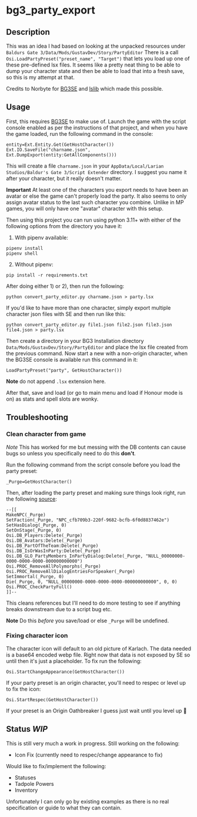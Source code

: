 bg3_party_export
================

## Description

This was an idea I had based on looking at the unpacked resources under `Baldurs Gate 3/Data/Mods/GustavDev/Story/PartyEditor`
There is a call `Osi.LoadPartyPreset("preset_name", "Target")` that lets you load up one of these pre-defined lsx files.
It seems like a pretty neat thing to be able to dump your character state and then be able to load that into a fresh save,
so this is my attempt at that.

Credits to Norbyte for [BG3SE](https://github.com/Norbyte/bg3se/) and [lslib](https://github.com/Norbyte/lslib) which made this possible.

## Usage

First, this requires [BG3SE](https://github.com/Norbyte/bg3se/) to make use of.  Launch the game with the script console
enabled as per the instructions of that project, and when you have the game loaded, run the following command in the console:

```
entity=Ext.Entity.Get(GetHostCharacter())
Ext.IO.SaveFile("charname.json", Ext.DumpExport(entity:GetAllComponents()))
```

This will create a file `charname.json` in your `AppData/Local/Larian Studios/Baldur's Gate 3/Script Extender` directory.
I suggest you name it after your character, but it really doesn't matter.

**Important** At least one of the characters you export needs to have been an avatar or else the game can't properly load
the party.  It also seems to only assign avatar status to the last such character you combine.  Unlike in MP games, you will
only have one "avatar" character with this setup.

Then using this project you can run using python 3.11+ with either of the following options from the directory you have it:

1. With pipenv available:

```
pipenv install
pipenv shell
```

2. Without pipenv:

```
pip install -r requirements.txt
```

After doing either 1) or 2), then run the following:

```
python convert_party_editor.py charname.json > party.lsx
```

If you'd like to have more than one character, simply export multiple character json files with SE and then run like this:

```
python convert_party_editor.py file1.json file2.json file3.json file4.json > party.lsx
```

Then create a directory in your BG3 Installation directory `Data/Mods/GustavDev/Story/PartyEditor` and place the lsx file
created  from the previous command.  Now start a new with a non-origin character, when the BG3SE console is available run this command in it:

```
LoadPartyPreset("party", GetHostCharacter())
```

**Note** do not append `.lsx` extension here.

After that, save and load (or go to main menu and load if Honour mode is on) as stats and spell slots are wonky.

## Troubleshooting

### Clean character from game

*Note* This has worked for me but messing with the DB contents can cause bugs so unless you specifically need to do this **don't**.

Run the following command from the script console before you load the party preset:

```
_Purge=GetHostCharacter()
```

Then, after loading the party preset and making sure things look right, run the following [source](https://old.reddit.com/r/BaldursGate3/comments/15qb8lu/guide_removing_custom_multiplayer_party_members/):

```
--[[
MakeNPC(_Purge)
SetFaction(_Purge, "NPC_cfb709b3-220f-9682-bcfb-6f0d8837462e")
SetHasDialog(_Purge, 0)
SetOnStage(_Purge, 0)
Osi.DB_Players:Delete(_Purge)
Osi.DB_Avatars:Delete(_Purge)
Osi.DB_PartOfTheTeam:Delete(_Purge)
Osi.DB_IsOrWasInParty:Delete(_Purge)
Osi.DB_GLO_PartyMembers_InPartyDialog:Delete(_Purge, "NULL_00000000-0000-0000-0000-000000000000")
Osi.PROC_RemoveAllPolymorphs(_Purge)
Osi.PROC_RemoveAllDialogEntriesForSpeaker(_Purge)
SetImmortal(_Purge, 0)
Die(_Purge, 0, "NULL_00000000-0000-0000-0000-000000000000", 0, 0)
Osi.PROC_CheckPartyFull()
]]--
```

This cleans references but I'll need to do more testing to see if anything breaks downstream due to a script bug etc.

**Note** Do this *before* you save/load or else `_Purge` will be undefined.

### Fixing character icon

The character icon will default to an old picture of Karlach.  The data needed is a base64 encoded webp file.  Right now
that data is not exposed by SE so until then it's just a placeholder.  To fix run the following:

```
Osi.StartChangeAppearance(GetHostCharacter())
```

If your party preset is an origin character, you'll need to respec or level up to fix the icon:

```
Osi.StartRespec(GetHostCharacter())
```

If your preset is an Origin Oathbreaker I guess just wait until you level up 💩

## Status *WIP*

This is still very much a work in progress.  Still working on the following:

* Icon Fix (currently need to respec/change appearance to fix)

Would like to fix/implement the following:

* Statuses
* Tadpole Powers
* Inventory

Unfortunately I can only go by existing examples as there is no real specification or guide to what they can contain.